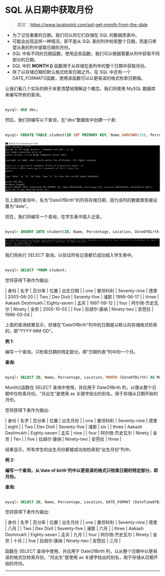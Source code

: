 # SQL 从日期中获取月份

> 原文：<https://www.javatpoint.com/sql-get-month-from-the-date>

*   为了记住重要的日期，我们可以将它们存储在 SQL 的数据库表中。
*   可能会出现这样一种情况，即不是从 SQL 表的列中检索整个日期，而是只希望从表的列中提取日期的月份。
*   SQL 中有不同的日期函数，使用这些函数，我们可以根据需要从列中获取不同部分的日期。
*   SQL 中的 **MONTH ()** 函数用于从存储在表列中的整个日期中获取月份。
*   除了以存储日期的默认格式检索日期之外，在 SQL 中还有一个 DATE_FORMAT()函数，使用该函数可以以更易读的格式检索日期值。

让我们看几个实际的例子来更清楚地理解这个概念。我们将使用 MySQL 数据库来编写所有的查询。

```sql

mysql> USE dbs;

```

然后，我们将编写以下查询，在“dbs”数据库中创建一个表:

```sql

mysql> CREATE TABLE student(ID INT PRIMARY KEY, Name VARCHAR(20), Percentage INT, Location VARCHAR(20), DateOfBirth DATE);

```

![SQL get month from the date](img/1517a7edc0830f03e8faa8df57cd92dc.png)

在上面的查询中，名为“DateOfBirth”的列将存储日期，因为该列的数据类型被设置为“date”。

现在，我们将编写一个查询，在学生表中插入记录。

```sql

mysql> INSERT INTO student(ID, Name, Percentage, Location, DateOfBirth) VALUES (1, "Manthan Koli", 79, "Delhi", "2003-08-20"), (2, "Dev Dixit", 75, "Pune", "1999-06-17"), (3, "Aakash Deshmukh", 87, "Mumbai", "1997-09-12"), (4, "Aaryan Jaiswal", 90, "Chennai", "2005-10-02"), (5, "Rahul Khanna", 92, "Ambala", "1996-03-04");

```

![SQL get month from the date](img/9e709741e1e9fc83fb44c0fbbdeb3efb.png)

我们将执行 SELECT 查询，以验证所有记录都已成功插入学生表中。

```sql

mysql> SELECT *FROM student;

```

您将获得下表作为输出:

| 身份 | 名字 | 百分率 | 位置 | 出生日期 |
| one | 曼坦科利 | Seventy-nine | 德里 | 2003-08-20 |
| Two | Dev Dixit | Seventy-five | 浦那 | 1999-06-17 |
| three | Aakash Deshmukh | Eighty-seven | 孟买 | 1997-09-12 |
| four | 阿尔扬·杰史瓦尔 | Ninety | 金奈 | 2005-10-02 |
| five | 拉胡尔·康纳 | Ninety-two | 安芭拉 | 1996-03-04 |

上面的查询结果显示，存储在“DateOfBirth”列中的日期是以默认的存储格式检索的，即“YYYY-MM-DD”。

**例 1:**

编写一个查询，只检索日期的特定部分，即“日期列表”列中的一个月。

**查询:**

```sql

mysql> SELECT ID, Name, Percentage, Location, MONTH (DateOfBirth) AS MonthOfBirth FROM student;

```

Month()函数在 SELECT 查询中使用，并应用于 DateOfBirth 列，以便从整个日期中仅检索月份。“月出生”是使用 as 关键字给出的别名，用于存储从日期开始的月份。

您将获得下表作为输出:

| 身份 | 名字 | 百分率 | 位置 | 出生月份 |
| one | 曼坦科利 | Seventy-nine | 德里 | eight |
| Two | Dev Dixit | Seventy-five | 浦那 | six |
| three | Aakash Deshmukh | Eighty-seven | 孟买 | nine |
| four | 阿尔扬·杰史瓦尔 | Ninety | 金奈 | Ten |
| five | 拉胡尔·康纳 | Ninety-two | 安芭拉 | three |

结果显示，所有学生的出生月份都被成功地检索到“出生月份”列中。

**例 2:**

**编写一个查询，从‘date of birth’列中以更易读的格式只检索日期的特定部分，即月份。**

**查询:**

```sql

mysql> SELECT ID, Name, Percentage, Location, DATE_FORMAT (DateTimeOfBirth, '%M') AS MonthOfBirth FROM student;

```

您将获得下表作为输出:

| 身份 | 名字 | 百分率 | 位置 | 出生月份 |
| one | 曼坦科利 | Seventy-nine | 德里 | 八月 |
| Two | Dev Dixit | Seventy-five | 浦那 | 六月 |
| three | Aakash Deshmukh | Eighty-seven | 孟买 | 九月 |
| four | 阿尔扬·杰史瓦尔 | Ninety | 金奈 | 十月 |
| five | 拉胡尔·康纳 | Ninety-two | 安芭拉 | 三月 |

函数在 SELECT 查询中使用，并应用于 DateOfBirth 列，以从整个日期中以更易读的格式仅检索月份。“月出生”是使用 as 关键字给出的别名，用于存储从日期开始的月份。

* * *